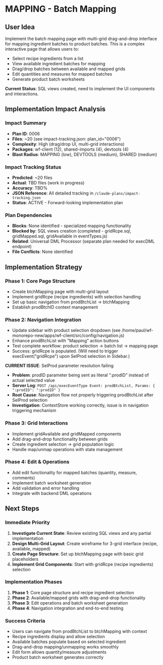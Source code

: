 # MAPPING - Batch Mapping

## User Idea
Implement the batch mapping page with multi-grid drag-and-drop interface for mapping ingredient batches to product batches. This is a complex interactive page that allows users to:
- Select recipe ingredients from a list
- View available ingredient batches for mapping
- Drag/drop batches between available and mapped grids
- Edit quantities and measures for mapped batches
- Generate product batch worksheets

**Current Status**: SQL views created, need to implement the UI components and interactions.

## Implementation Impact Analysis

### Impact Summary
- **Plan ID**: 0006
- **Files**: ~20 (see impact-tracking.json: plan_id="0006")
- **Complexity**: High (drag/drop UI, multi-grid interactions)
- **Packages**: wf-client (12), shared-imports (4), devtools (4)
- **Blast Radius**: MAPPING (low), DEVTOOLS (medium), SHARED (medium)

### Impact Tracking Status
- **Predicted**: ~20 files
- **Actual**: TBD files (work in progress)
- **Accuracy**: TBD%
- **JSON Reference**: All detailed tracking in `/claude-plans/impact-tracking.json`
- **Status**: ACTIVE - Forward-looking implementation plan

### Plan Dependencies
- **Blocks**: None identified - specialized mapping functionality
- **Blocked by**: SQL views creation (completed - gridRcpe.sql, gridMapped.sql, gridAvailable in eventTypes.js)
- **Related**: Universal DML Processor (separate plan needed for execDML endpoint)
- **File Conflicts**: None identified

## Implementation Strategy

### Phase 1: Core Page Structure
- Create btchMapping page with multi-grid layout
- Implement gridRcpe (recipe ingredients) with selection handling
- Set up basic navigation from prodBtchList → btchMapping
- Establish prodBtchID context management

### Phase 2: Navigation Integration
- Update sidebar with product selection dropdown (see /home/paul/wf-monorepo-new/apps/wf-client/src/config/navigation.js)
- Enhance prodBtchList with "Mapping" action buttons
- Test complete workflow: product selection → batch list → mapping page
- Success:  gridRcpe is populated. (Will need to trigger execEvent("gridRcpe") upon SelProd selection in Sidebar.)

**CURRENT ISSUE**: SelProd parameter resolution failing
- **Problem**: prodID parameter being sent as literal ":prodID" instead of actual selected value
- **Server Log**: `POST /api/execEventType Event: prodBtchList, Params: { ":prodID": ":prodID" }`
- **Root Cause**: Navigation flow not properly triggering prodBtchList after SelProd selection
- **Investigation**: ContextStore working correctly, issue is in navigation triggering mechanism 

### Phase 3: Grid Interactions
- Implement gridAvailable and gridMapped components
- Add drag-and-drop functionality between grids
- Create ingredient selection → grid population logic
- Handle map/unmap operations with state management

### Phase 4: Edit & Operations
- Add edit functionality for mapped batches (quantity, measure, comments)
- Implement batch worksheet generation
- Add validation and error handling
- Integrate with backend DML operations


## Next Steps

### Immediate Priority
1. **Investigate Current State**: Review existing SQL views and any partial implementation
2. **Design Multi-Grid Layout**: Create wireframe for 3-grid interface (recipe, available, mapped)
3. **Create Page Structure**: Set up btchMapping page with basic grid placeholders
4. **Implement Grid Components**: Start with gridRcpe (recipe ingredients) selection

### Implementation Phases
1. **Phase 1**: Core page structure and recipe ingredient selection
2. **Phase 2**: Available/mapped grids with drag-and-drop functionality
3. **Phase 3**: Edit operations and batch worksheet generation
4. **Phase 4**: Navigation integration and end-to-end testing

### Success Criteria
- Users can navigate from prodBtchList to btchMapping with context
- Recipe ingredients display and allow selection
- Available batches populate based on selected ingredient
- Drag-and-drop mapping/unmapping works smoothly
- Edit form allows quantity/measure adjustments
- Product batch worksheet generates correctly
